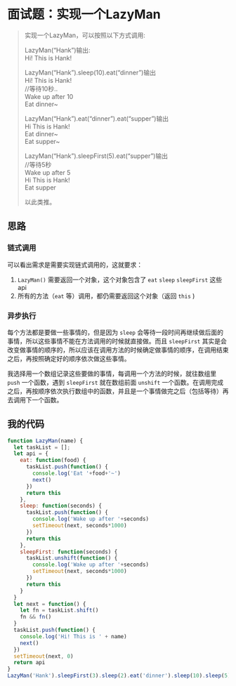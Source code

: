 # 面试题：实现一个LazyMan

> 实现一个LazyMan，可以按照以下方式调用:
>
> LazyMan(“Hank”)输出:<br>
> Hi! This is Hank!
>
> LazyMan(“Hank”).sleep(10).eat(“dinner”)输出<br>
> Hi! This is Hank!<br>
> //等待10秒..<br>
> Wake up after 10<br>
> Eat dinner~
>
> LazyMan(“Hank”).eat(“dinner”).eat(“supper”)输出<br>
> Hi This is Hank!<br>
> Eat dinner~<br>
> Eat supper~
>
> LazyMan(“Hank”).sleepFirst(5).eat(“supper”)输出<br>
> //等待5秒<br>
> Wake up after 5<br>
> Hi This is Hank!<br>
> Eat supper
>
> 以此类推。

## 思路

### 链式调用

可以看出需求是需要实现链式调用的，这就要求：
1. `LazyMan()` 需要返回一个对象，这个对象包含了 `eat` `sleep` `sleepFirst` 这些api
2. 所有的方法（`eat` 等）调用，都仍需要返回这个对象（返回 `this` )

### 异步执行

每个方法都是要做一些事情的，但是因为 `sleep` 会等待一段时间再继续做后面的事情，所以这些事情不能在方法调用的时候就直接做。而且 `sleepFirst` 其实是会改变做事情的顺序的，所以应该在调用方法的时候确定做事情的顺序，在调用结束之后，再按照确定好的顺序依次做这些事情。

我选择用一个数组记录这些要做的事情，每调用一个方法的时候，就往数组里 `push` 一个函数，遇到 `sleepFirst` 就在数组前面 `unshift` 一个函数。在调用完成之后，再按顺序依次执行数组中的函数，并且是一个事情做完之后（包括等待）再去调用下一个函数。

## 我的代码

```js
function LazyMan(name) {
  let taskList = [];
  let api = {
    eat: function(food) {
      taskList.push(function() {
        console.log('Eat '+food+'~')
        next()
      })
      return this
    },
    sleep: function(seconds) {
      taskList.push(function() {
        console.log('Wake up after '+seconds)
        setTimeout(next, seconds*1000)
      })
      return this
    },
    sleepFirst: function(seconds) {
      taskList.unshift(function() {
        console.log('Wake up after '+seconds)
        setTimeout(next, seconds*1000)
      })
      return this
    }
  }
  let next = function() {
    let fn = taskList.shift()
    fn && fn()
  }
  taskList.push(function() {
    console.log('Hi! This is ' + name)
    next()
  })
  setTimeout(next, 0)
  return api
}
LazyMan('Hank').sleepFirst(3).sleep(2).eat('dinner').sleep(10).sleep(5).eat('supper')
```